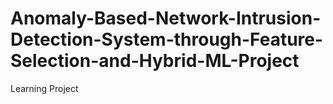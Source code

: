 # Anomaly-Based-Network-Intrusion-Detection-System-through-Feature-Selection-and-Hybrid-ML-Project
Learning Project 
